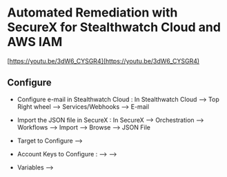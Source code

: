 # Automated Remediation with SecureX for Stealthwatch Cloud and AWS IAM

[https://youtu.be/3dW6_CYSGR4](https://youtu.be/3dW6_CYSGR4)


## Configure 

* Configure e-mail in Stealthwatch Cloud : 
In Stealthwatch Cloud --> Top Right wheel --> Services/Webhooks --> E-mail 

* Import the JSON file in SecureX : 
In SecureX --> Orchestration --> Workflows --> Import --> Browse --> JSON File

* Target to Configure 
    --> 
    
* Account Keys to Configure : 
    --> 
    -->  
    
* Variables 
   -->  
   
   

